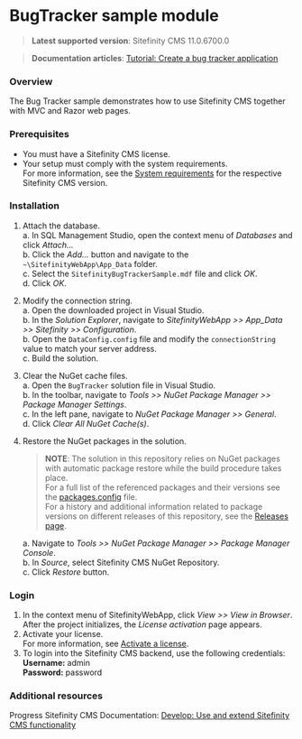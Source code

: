 BugTracker sample module
=====================================

>**Latest supported version**: Sitefinity CMS 11.0.6700.0

>**Documentation articles**: [Tutorial: Create a bug tracker application](http://docs.sitefinity.com/tutorial-create-a-bug-tracker-application)

### Overview

The Bug Tracker sample demonstrates how to use Sitefinity CMS together with MVC and Razor web pages.

### Prerequisites

- You must have a Sitefinity CMS license.
- Your setup must comply with the system requirements.  
 For more information, see the [System requirements](https://docs.sitefinity.com/system-requirements) for the  respective Sitefinity CMS version.

### Installation

1. Attach the database.  
 a. In SQL Management Studio, open the context menu of _Databases_ and click _Attach..._  
 b. Click the _Add..._ button and navigate to the `~\SitefinityWebApp\App_Data` folder.  
 c. Select the `SitefinityBugTrackerSample.mdf` file and click _OK_.  
 d. Click _OK_.
2. Modify the connection string.  
 a. Open the downloaded project in Visual Studio.  
 b. In the _Solution Explorer_, navigate to _SitefinityWebApp >> App_Data >> Sitefinity >> Configuration_.  
 b. Open the `DataConfig.config` file and modify the `connectionString` value to match your server address.  
 c. Build the solution.
2. Clear the NuGet cache files.  
 a. Open the `BugTracker` solution file in Visual Studio.  
 b. In the toolbar, navigate to _Tools >> NuGet Package Manager >> Package Manager Settings_.  
 c. In the left pane, navigate to _NuGet Package Manager >> General_.  
 d. Click _Clear All NuGet Cache(s)_.
3. Restore the NuGet packages in the solution.  
   
   >**NOTE**: The solution in this repository relies on NuGet packages with automatic package restore while the build procedure takes place.   
   >For a full list of the referenced packages and their versions see the [packages.config](https://github.com/Sitefinity-SDK/Telerik.Sitefinity.Samples.BugTracker/blob/master/SitefinityWebApp/packages.config) file.    
   >For a history and additional information related to package versions on different releases of this repository, see the [Releases page](https://github.com/Sitefinity-SDK/Telerik.Sitefinity.Samples.BugTracker/releases).
   >  
   a. Navigate to _Tools >> NuGet Package Manager >> Package Manager Console_.  
   b. In _Source_, select Sitefinity CMS NuGet Repository.  
   c. Click _Restore_ button.

### Login

1. In the context menu of SitefinityWebApp, click _View >> View in Browser_.  
 After the project initializes, the _License activation_ page appears.
2. Activate your license.  
 For more information, see [Activate a license](http://docs.sitefinity.com/activate-a-license).
3. To login into the Sitefinity CMS backend, use the following credentials:  
 **Username:** admin  
 **Password:** password

### Additional resources
Progress Sitefinity CMS Documentation: [Develop: Use and extend Sitefinity CMS functionality](http://docs.sitefinity.com/develop-create-and-manage-website-content)
